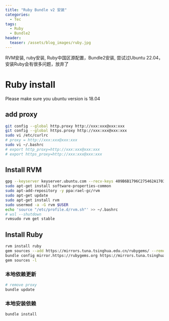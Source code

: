 ```yaml
---
title: "Ruby Bundle v2 安装"
categories:
  - Tec
tags:
  - Ruby
  - Bundle2
header:
  teaser: /assets/blog_images/ruby.jpg
---
```

RVM安装, ruby安装, Ruby中国区源配置，Bundle2安装, 尝试过Ubuntu 22.04， 安装Ruby会有很多问题，放弃了

# Ruby install
Please make sure you ubuntu version is 18.04

## add proxy
```sh
git config --global http.proxy http://xxx:xxx@xxx:xxx
git config --global https.proxy http://xxx:xxx@xxx:xxx
sudo vi /etc/curlrc
# proxy = http://xxx:xxx@xxx:xxx
sudo vi ~/.bashrc
# export http_proxy=http://xxx:xxx@xxx:xxx
# export https_proxy=http://xxx:xxx@xxx:xxx
```

## Install RVM

```sh
gpg --keyserver keyserver.ubuntu.com --recv-keys 409B6B1796C275462A1703113804BB82D39DC0E3 7D2BAF1CF37B13E2069D6956105BD0E739499BDB
sudo apt-get install software-properties-common
sudo apt-add-repository -y ppa:rael-gc/rvm
sudo apt-get update
sudo apt-get install rvm
sudo usermod -a -G rvm $USER
echo 'source "/etc/profile.d/rvm.sh"' >> ~/.bashrc
# wsl --shutdown
rvmsudo rvm get stable
```

## Install Ruby

```sh
rvm install ruby
gem sources --add https://mirrors.tuna.tsinghua.edu.cn/rubygems/ --remove https://rubygems.org/
bundle config mirror.https://rubygems.org https://mirrors.tuna.tsinghua.edu.cn/rubygems
gem sources -l
```

### 本地依赖更新

```sh
# remove proxy
bundle update
```

### 本地安装依赖

```sh
bundle install
```

